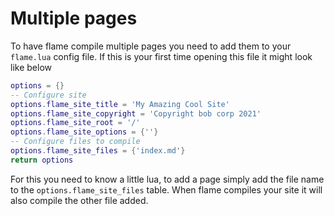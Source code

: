# Multiple pages
To have flame compile multiple pages you need to add them to your ```flame.lua``` config file. If this is your first time opening this file it might look like below
```lua
options = {}
-- Configure site
options.flame_site_title = 'My Amazing Cool Site'
options.flame_site_copyright = 'Copyright bob corp 2021'
options.flame_site_root = '/'
options.flame_site_options = {''}
-- Configure files to compile
options.flame_site_files = {'index.md'}
return options
```
For this you need to know a little lua, to add a page simply add the file name to the ```options.flame_site_files``` table. When flame compiles your site it will also compile the other file added.